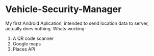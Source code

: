 # Vehicle-Security-Manager
My first Android Aplication, intended to send location data to server, actually does nothing.
Whats working- 
1. A QR code scanner
2. Google maps 
3. Places API
